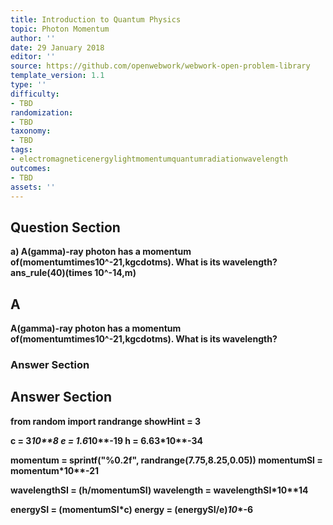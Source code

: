 ```yaml
---
title: Introduction to Quantum Physics
topic: Photon Momentum
author: ''
date: 29 January 2018
editor: ''
source: https://github.com/openwebwork/webwork-open-problem-library
template_version: 1.1
type: ''
difficulty:
- TBD
randomization:
- TBD
taxonomy:
- TBD
tags:
- electromagneticenergylightmomentumquantumradiationwavelength
outcomes:
- TBD
assets: ''
---
```


## Question Section 

<b>
a) A(gamma)-ray photon has a momentum of(momentumtimes10^-21,kgcdotms). What is its wavelength?
ans_rule(40)(times 10^-14,m)

## A
A(gamma)-ray photon has a momentum of(momentumtimes10^-21,kgcdotms). What is its wavelength?
### Answer Section


## Answer Section

from random import randrange
showHint = 3

c = 3*10**8
e = 1.6*10**-19
h = 6.63*10**-34

momentum = sprintf("%0.2f", randrange(7.75,8.25,0.05))
momentumSI = momentum*10**-21


wavelengthSI = (h/momentumSI)
wavelength = wavelengthSI*10**14

energySI = (momentumSI*c)
energy = (energySI/e)*10**-6